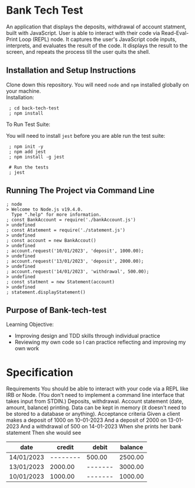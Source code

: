 # Bank Tech Test

An application that displays the deposits, withdrawal of account statment, built with JavaScript. User is able to interact with their code via Read-Eval-Print Loop (REPL) node. It captures the user's JavaScript code inputs, interprets, and evaluates the result of the code. It displays the result to the screen, and repeats the process till the user quits the shell.

## Installation and Setup Instructions
Clone down this repository. You will need `node` and `npm` installed globally on your machine.  
Installation:

  ```
   ; cd back-tech-test
   ; npm install
   ```

To Run Test Suite:  

You will need to install `jest` before you are able run the test suite:
  ```
   ; npm init -y
   ; npm add jest
   ; npm install -g jest

   # Run the tests
   ; jest
   ```

## Running The Project via Command Line
  ```
  ; node
  > Welcome to Node.js v19.4.0.
    Type ".help" for more information.
  ; const BankAccount = require('./bankAccount.js')
  > undefined
  ; const Atatement = require('./statement.js')
  > undefined
  ; const account = new BankAccout()
  > undefined
  ; account.request('10/01/2023', 'deposit', 1000.00);
  > undefined
  ; account.request('13/01/2023', 'deposit', 2000.00);
  > undefined
  ; account.request('14/01/2023', 'withdrawal', 500.00);
  > undefined
  ; const statment = new Statement(account)
  > undefined
  ; statement.displayStatement()
   ```

## Purpose of Bank-tech-test

Learning Objective:
- Improving design and TDD skills through individual practice
- Reviewing my own code so I can practice reflecting and improving my own work

# Specification
Requirements
You should be able to interact with your code via a REPL like IRB or Node. 
(You don't need to implement a command line interface that takes input from STDIN.)
Deposits, withdrawal.
Account statement (date, amount, balance) printing.
Data can be kept in memory (it doesn't need to be stored to a database or anything).
Acceptance criteria
Given a client makes a deposit of 1000 on 10-01-2023
And a deposit of 2000 on 13-01-2023
And a withdrawal of 500 on 14-01-2023
When she prints her bank statement
Then she would see

|    date  | credit | debit | balance |
|----------|--------|-------|---------|
|14/01/2023|--------| 500.00| 2500.00 |
|13/01/2023|2000.00 |-------| 3000.00 |
|10/01/2023|1000.00 |-------| 1000.00 |

